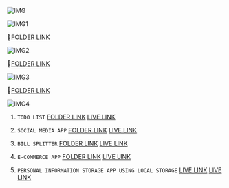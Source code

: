 
![IMG](https://img.shields.io/badge/JAVASCRIPT----REPOSITORY---
)

![IMG1](https://img.shields.io/badge/JAVASCRIPT---%20IMPORTANT%20TOPICS%20---GREEN)

:file_folder:[FOLDER LINK](https://github.com/kapilsarkar/ADVANCE-JAVASCRIPT/tree/main/ADVANCE%20JAVASCRIPT-CONCEPTS)


![IMG2](https://img.shields.io/badge/JAVASCRIPT%20---REVISION%20---%20RED
)


:file_folder:[FOLDER LINK](https://github.com/kapilsarkar/ADVANCE-JAVASCRIPT/tree/main/JAVA%20SCRIPT%20REVISION)


![IMG3](https://img.shields.io/badge/JAVSCRIPT%20---%20PROJECTS%20---
)


:file_folder:[FOLDER LINK](https://github.com/kapilsarkar/ADVANCE-JAVASCRIPT/tree/main/JAVA%20SCRIPT%20PROJECTS)


![IMG4](https://img.shields.io/badge/IMPORTANT%20PROJECTS%20-%20%20BLUE
)

1. `TODO LIST` [FOLDER LINK](https://github.com/kapilsarkar/ADVANCE-JAVASCRIPT/tree/main/JAVA%20SCRIPT%20PROJECTS/TO%20DO%20LIST)  [LIVE LINK](https://todoappkapil.netlify.app/)

1. `SOCIAL MEDIA APP` [FOLDER LINK](https://github.com/kapilsarkar/ADVANCE-JAVASCRIPT/tree/main/JAVA%20SCRIPT%20PROJECTS/SOCIAL%20MEDIA) [LIVE LINK](https://socialmedappiakapil.netlify.app/)

1. `BILL SPLITTER` [FOLDER LINK](https://github.com/kapilsarkar/ADVANCE-JAVASCRIPT/tree/main/JAVA%20SCRIPT%20PROJECTS/BILL%20SPLITTER) [LIVE LINK](https://billsplitterkapil.netlify.app/)


1. `E-COMMERCE APP` [FOLDER LINK](https://github.com/kapilsarkar/ADVANCE-JAVASCRIPT/tree/main/JAVA%20SCRIPT%20PROJECTS/E-COMMERCE%20APP) [LIVE LINK](https://ecommerceappkapil.netlify.app/)

1. `PERSONAL INFORMATION STORAGE APP USING LOCAL STORAGE` [LIVE LINK](https://github.com/kapilsarkar/ADVANCE-JAVASCRIPT/tree/main/JAVA%20SCRIPT%20PROJECTS/PERSONAL%20INFORMATION%20STORE) [LIVE LINK](https://perstoreappkapil.netlify.app/)

